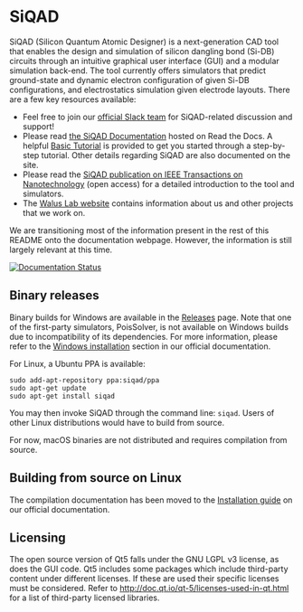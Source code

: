 # SiQAD

SiQAD (Silicon Quantum Atomic Designer) is a next-generation CAD tool that enables the design and simulation of silicon dangling bond (Si-DB) circuits through an intuitive graphical user interface (GUI) and a modular simulation back-end. The tool currently offers simulators that predict ground-state and dynamic electron configuration of given Si-DB configurations, and electrostatics simulation given electrode layouts. There are a few key resources available:

* Feel free to join our [official Slack team](https://join.slack.com/t/siqad/shared_invite/zt-enavwvlg-anRYYpslNbpxXI96zx4Wxg) for SiQAD-related discussion and support!
* Please read [the SiQAD Documentation](https://siqad.readthedocs.io/) hosted on Read the Docs. A helpful [Basic Tutorial](https://siqad.readthedocs.io/en/latest/getting-started/basic-tutorial.html) is provided to get you started through a step-by-step tutorial. Other details regarding SiQAD are also documented on the site.
* Please read the [SiQAD publication on IEEE Transactions on Nanotechnology](https://ieeexplore.ieee.org/document/8963859) (open access) for a detailed introduction to the tool and simulators.
* The [Walus Lab website](https://waluslab.ece.ubc.ca/siqad/) contains information about us and other projects that we work on.

We are transitioning most of the information present in the rest of this README onto the documentation webpage. However, the information is still largely relevant at this time.

[![Documentation Status](https://readthedocs.org/projects/siqad/badge/?version=latest)](https://siqad.readthedocs.io/en/latest/?badge=latest)


## Binary releases

Binary builds for Windows are available in the [Releases](https://github.com/retallickj/siqad/releases) page. Note that one of the first-party simulators, PoisSolver, is not available on Windows builds due to incompatibility of its dependencies. For more information, please refer to the [Windows installation](https://siqad.readthedocs.io/en/latest/getting-started/installation.html#windows) section in our official documentation.

For Linux, a Ubuntu PPA is available:
```
sudo add-apt-repository ppa:siqad/ppa
sudo apt-get update
sudo apt-get install siqad
```
You may then invoke SiQAD through the command line: `siqad`. Users of other Linux distributions would have to build from source.

For now, macOS binaries are not distributed and requires compilation from source.


## Building from source on Linux

The compilation documentation has been moved to the [Installation guide](https://siqad.readthedocs.io/en/latest/getting-started/installation.html#linux) on our official documentation.


## Licensing

The open source version of Qt5 falls under the GNU LGPL v3 license, as does the GUI code. Qt5 includes some packages which include third-party content under different licenses. If these are used their specific licenses must be considered. Refer to http://doc.qt.io/qt-5/licenses-used-in-qt.html for a list of third-party licensed libraries.
